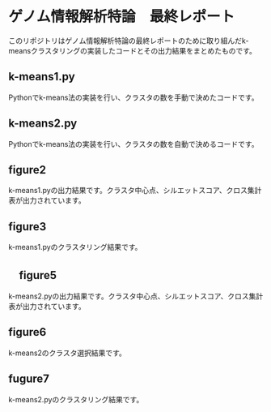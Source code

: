 # ゲノム情報解析特論　最終レポート
このリポジトリはゲノム情報解析特論の最終レポートのために取り組んだk-meansクラスタリングの実装したコードとその出力結果をまとめたものです。

##  k-means1.py
Pythonでk-means法の実装を行い、クラスタの数を手動で決めたコードです。

## k-means2.py
Pythonでk-means法の実装を行い、クラスタの数を自動で決めるコードです。

## figure2
k-means1.pyの出力結果です。クラスタ中心点、シルエットスコア、クロス集計表が出力されています。

## figure3
k-means1.pyのクラスタリング結果です。

## 　figure5
k-means2.pyの出力結果です。クラスタ中心点、シルエットスコア、クロス集計表が出力されています。

## figure6
k-means2のクラスタ選択結果です。

## fugure7
k-means2.pyのクラスタリング結果です。
